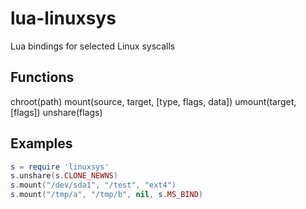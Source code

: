 lua-linuxsys
============

Lua bindings for selected Linux syscalls

Functions
---------
chroot(path)
mount(source, target, [type, flags, data])
umount(target, [flags])
unshare(flags)

Examples
--------
```lua
s = require 'linuxsys'
s.unshare(s.CLONE_NEWNS)
s.mount("/dev/sda1", "/test", "ext4")
s.mount("/tmp/a", "/tmp/b", nil, s.MS_BIND)
```
